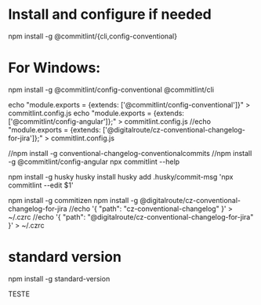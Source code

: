 
# Install and configure if needed
npm install -g @commitlint/{cli,config-conventional}
# For Windows:
npm install -g @commitlint/config-conventional @commitlint/cli

echo "module.exports = {extends: ['@commitlint/config-conventional']}" > commitlint.config.js
echo "module.exports = {extends: ['@commitlint/config-angular']};" > commitlint.config.js
//echo "module.exports = {extends: ['@digitalroute/cz-conventional-changelog-for-jira']};" > commitlint.config.js



//npm install -g  conventional-changelog-conventionalcommits
//npm install -g  @commitlint/config-angular
npx commitlint --help


npm install -g husky
husky install
husky add .husky/commit-msg 'npx commitlint --edit $1'


npm install -g commitizen
npm install -g @digitalroute/cz-conventional-changelog-for-jira
//echo '{ "path": "cz-conventional-changelog" }' > ~/.czrc
//echo '{ "path": "@digitalroute/cz-conventional-changelog-for-jira" }' > ~/.czrc


# standard version
npm install -g standard-version

TESTE




